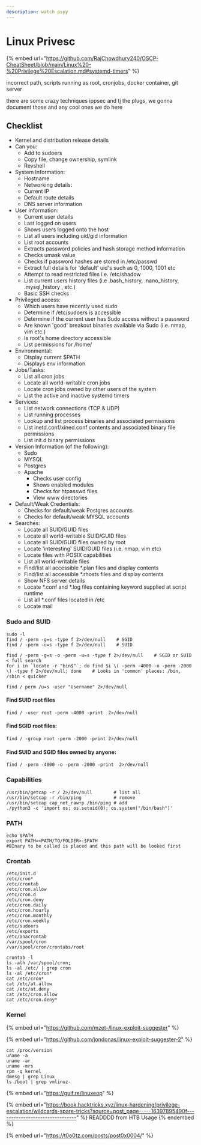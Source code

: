 ```yaml
---
description: watch pspy
---
```


# Linux Privesc

{% embed url="https://github.com/RajChowdhury240/OSCP-CheatSheet/blob/main/Linux%20-%20Privilege%20Escalation.md#systemd-timers" %}

incorrect path, scripts running as root, cronjobs, docker container, git server

there are some crazy techniques ippsec and tj the plugs, we gonna document those and any cool ones we do here

## Checklist

* Kernel and distribution release details
* Can you:
  * Add to sudoers
  * Copy file, change ownership, symlink
  * Revshell
* System Information:
  * Hostname
  * Networking details:
  * Current IP
  * Default route details
  * DNS server information
* User Information:
  * Current user details
  * Last logged on users
  * Shows users logged onto the host
  * List all users including uid/gid information
  * List root accounts
  * Extracts password policies and hash storage method information
  * Checks umask value
  * Checks if password hashes are stored in /etc/passwd
  * Extract full details for 'default' uid's such as 0, 1000, 1001 etc
  * Attempt to read restricted files i.e. /etc/shadow
  * List current users history files (i.e .bash\_history, .nano\_history, .mysql\_history , etc.)
  * Basic SSH checks
* Privileged access:
  * Which users have recently used sudo
  * Determine if /etc/sudoers is accessible
  * Determine if the current user has Sudo access without a password
  * Are known 'good' breakout binaries available via Sudo (i.e. nmap, vim etc.)
  * Is root's home directory accessible
  * List permissions for /home/
* Environmental:
  * Display current $PATH
  * Displays env information
* Jobs/Tasks:
  * List all cron jobs
  * Locate all world-writable cron jobs
  * Locate cron jobs owned by other users of the system
  * List the active and inactive systemd timers
* Services:
  * List network connections (TCP & UDP)
  * List running processes
  * Lookup and list process binaries and associated permissions
  * List inetd.conf/xined.conf contents and associated binary file permissions
  * List init.d binary permissions
* Version Information (of the following):
  * Sudo
  * MYSQL
  * Postgres
  * Apache
    * Checks user config
    * Shows enabled modules
    * Checks for htpasswd files
    * View www directories
* Default/Weak Credentials:
  * Checks for default/weak Postgres accounts
  * Checks for default/weak MYSQL accounts
* Searches:
  * Locate all SUID/GUID files
  * Locate all world-writable SUID/GUID files
  * Locate all SUID/GUID files owned by root
  * Locate 'interesting' SUID/GUID files (i.e. nmap, vim etc)
  * Locate files with POSIX capabilities
  * List all world-writable files
  * Find/list all accessible \*.plan files and display contents
  * Find/list all accessible \*.rhosts files and display contents
  * Show NFS server details
  * Locate \*.conf and \*.log files containing keyword supplied at script runtime
  * List all \*.conf files located in /etc
  * Locate mail

### Sudo and SUID

```
sudo -l
find / -perm -g=s -type f 2>/dev/null    # SGID
find / -perm -u=s -type f 2>/dev/null    # SUID

find / -perm -g=s -o -perm -u=s -type f 2>/dev/null    # SGID or SUID < full search  
for i in `locate -r "bin$"`; do find $i \( -perm -4000 -o -perm -2000 \) -type f 2>/dev/null; done    # Looks in 'common' places: /bin, /sbin < quicker   

find / perm /u=s -user "Username" 2>/dev/null  
```

#### Find SUID root files <a href="#find-suid-root-files" id="find-suid-root-files"></a>

```
find / -user root -perm -4000 -print  2>/dev/null
```

#### Find SGID root files: <a href="#find-sgid-root-files" id="find-sgid-root-files"></a>

```
find / -group root -perm -2000 -print 2>/dev/null
```

#### Find SUID and SGID files owned by anyone: <a href="#find-suid-and-sgid-files-owned-by-anyone" id="find-suid-and-sgid-files-owned-by-anyone"></a>

```
find / -perm -4000 -o -perm -2000 -print  2>/dev/null
```

### Capabilities

```
/usr/bin/getcap -r / 2>/dev/null        # list all 
/usr/bin/setcap -r /bin/ping            # remove
/usr/bin/setcap cap_net_raw+p /bin/ping # add
./python3 -c 'import os; os.setuid(0); os.system("/bin/bash")'
```

### PATH <a href="#kernel" id="kernel"></a>

```
echo $PATH
export PATH=<PATH/TO/FOLDER>:$PATH
#BInary to be called is placed and this path will be looked first
```

### Crontab <a href="#kernel" id="kernel"></a>

```
/etc/init.d
/etc/cron*
/etc/crontab
/etc/cron.allow
/etc/cron.d 
/etc/cron.deny
/etc/cron.daily
/etc/cron.hourly
/etc/cron.monthly
/etc/cron.weekly
/etc/sudoers
/etc/exports
/etc/anacrontab
/var/spool/cron
/var/spool/cron/crontabs/root

crontab -l
ls -alh /var/spool/cron;
ls -al /etc/ | grep cron
ls -al /etc/cron*
cat /etc/cron*
cat /etc/at.allow
cat /etc/at.deny
cat /etc/cron.allow
cat /etc/cron.deny*
```

### Kernel <a href="#kernel" id="kernel"></a>

{% embed url="https://github.com/mzet-/linux-exploit-suggester" %}

{% embed url="https://github.com/jondonas/linux-exploit-suggester-2" %}

```
cat /proc/version
uname -a
uname -ar
uname -mrs
rpm -q kernel
dmesg | grep Linux
ls /boot | grep vmlinuz-
```

{% embed url="https://guif.re/linuxeop" %}

{% embed url="https://book.hacktricks.xyz/linux-hardening/privilege-escalation/wildcards-spare-tricks?source=post_page-----16397895490f--------------------------------" %}
READDDD from HTB Usage
{% endembed %}

{% embed url="https://t0o0tz.com/posts/post0x0004/" %}

